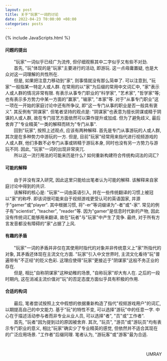 ```yaml
---
layout: post
title: 关于"玩家"一词的讨论
date: 2022-04-23 T0:00:00 +08:00
categories: posts
---
```


{% include JavaScripts.html %}

#### 问题的提出 ####  
&emsp;&emsp;"玩家"一词似乎已经广为流传, 但仔细观察其中二字似乎又有些不对劲.  
&emsp;&emsp;首先, "玩"体现的是"玩家"主要进行的活动, 即游玩. 这一点毋庸置疑, 也是大众对这一词理解的共性所在.  
&emsp;&emsp;但是, 如果把注意力移动到"家", 则事情就没有那么简单了. 可以注意到, "玩家"一般指某一特定人或人群. 在常用的以"家"为后缀的常用中文词汇中, "家"表示人或人群的情况非常有限. 有表示从事专门职业的"科学家", "艺术家", "哲学家"等; 也有表示多方势力中某一方面的"赢家", "输家", "本家"等. 对于"从事专门职业"这一项在一开始的家庭讨论中还有所争议, 即"这一专门从事的职业是否一般具有褒义". 其反例有"阴谋家". 但笔者坚持的观点是: "阴谋家"也表意为擅长阴谋或精于阴谋的人或人群, 故在专门技艺方面依然可以算作提升或加成. 但为了避免歧义, 最后舍弃了"专业精英"一类的解释而转为"专门从事".  
&emsp;&emsp;回到"玩家", 按照上述观点, 应该有两种解释. 首先是专门从事游玩的人或人群, 其次是在多种势力中游玩的一方. 但是, 目前"玩家"经常用来指代进行视频游戏的人或人群, 他们多数不必专门从事或转精于游玩本身, 同时也没有另一方势力与游玩不同. 因此, "玩家"一词的出现非常突兀.  
&emsp;&emsp;所以这一流行用法的可能来历是什么? 如何重新构建符合传统构词法的词汇?  

#### 可能的解释 ####  
&emsp;&emsp;由于并没有深入研究, 因此这里只能给出笔者认为可能的解释. 该解释来自家庭讨论中得到的共识.  
&emsp;&emsp;该解释的核心是: "玩家"一词由英语引入, 并在一些传统翻译的习惯上被冠以"家"的称呼. 即该词很可能来自于视频游戏更受认可的英语国家, 并源于"gamer"或"player". 其中根据习惯, 将"-er"等词缀译为"-者"或"-家". 常见的例子有"scientist", "teacher", "reader"等. 因为"gamer"是信息时代新的产物, 因此没有传统词汇能够用来翻译, 故在"玩者"与"玩家"中产生了竞争. 最终, 对于所有方言发音都没有障碍的"家"占据了上风.  

#### 有趣的矛盾 ####  
&emsp;&emsp;"玩家"一词的矛盾并非仅在其使用时指代的对象并非传统意义上"家"所指代的对象, 其矛盾还体现在主流文化方面. "玩家"引入中文世界时, 主流文化看待"玩"普遍带有"不正经"的贬义色彩. 这理应使得"玩家"更接近于"阴谋家"这般不务正业的存在.  
&emsp;&emsp;但是, 相比"自称阴谋家"这种幼稚的场景, "自称玩家"却大有人在. 之后的一段时期内, 这在消减主流价值对"玩"的否定态度方面似乎具有积极的作用.  

#### 合适的构词 ####  
&emsp;&emsp;最后, 笔者尝试按照上文中假想的依据重新构造了指代"视频游戏用户"的词汇, 以期提高自己的中文能力. 基于"玩"的特性不变, 可以选择"游玩"中的任意一字. 中心在于描述活动参与者而非专业从业人员, 可以选择"者", "员"或"工作者".  
&emsp;&emsp;首先, "玩者"因为提到过的原因被舍弃. 其次, "玩员", "游员"或"游玩员"均有表示专门职业的意义, 相比"玩家"确实少了专业精英的感觉, 但依然并不适合其现在的广泛应用场景. "工作者"后缀同理. 笔者认为, "游玩客"或"游客"最为合适.  

&emsp;&emsp;  
<p align="right">UMRAY</p>
